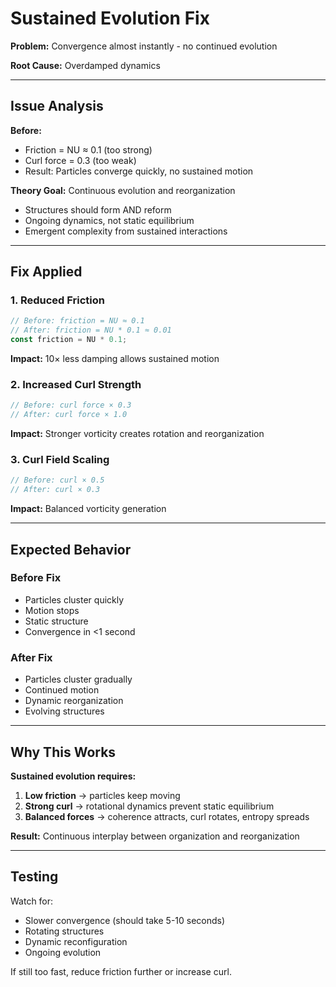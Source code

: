 # Sustained Evolution Fix

**Problem:** Convergence almost instantly - no continued evolution

**Root Cause:** Overdamped dynamics

---

## Issue Analysis

**Before:** 
- Friction = NU ≈ 0.1 (too strong)
- Curl force = 0.3 (too weak)
- Result: Particles converge quickly, no sustained motion

**Theory Goal:** Continuous evolution and reorganization
- Structures should form AND reform
- Ongoing dynamics, not static equilibrium
- Emergent complexity from sustained interactions

---

## Fix Applied

### 1. Reduced Friction
```javascript
// Before: friction = NU ≈ 0.1
// After: friction = NU * 0.1 ≈ 0.01
const friction = NU * 0.1;
```

**Impact:** 10× less damping allows sustained motion

### 2. Increased Curl Strength
```javascript
// Before: curl force × 0.3
// After: curl force × 1.0
```

**Impact:** Stronger vorticity creates rotation and reorganization

### 3. Curl Field Scaling
```javascript
// Before: curl × 0.5
// After: curl × 0.3
```

**Impact:** Balanced vorticity generation

---

## Expected Behavior

### Before Fix
- Particles cluster quickly
- Motion stops
- Static structure
- Convergence in <1 second

### After Fix
- Particles cluster gradually
- Continued motion
- Dynamic reorganization
- Evolving structures

---

## Why This Works

**Sustained evolution requires:**
1. **Low friction** → particles keep moving
2. **Strong curl** → rotational dynamics prevent static equilibrium
3. **Balanced forces** → coherence attracts, curl rotates, entropy spreads

**Result:** Continuous interplay between organization and reorganization

---

## Testing

Watch for:
- Slower convergence (should take 5-10 seconds)
- Rotating structures
- Dynamic reconfiguration
- Ongoing evolution

If still too fast, reduce friction further or increase curl.

